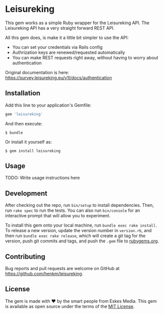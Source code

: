 # Leisureking


This gem works as a simple Ruby wrapper for the Leisureking API. The Leisureking API has a very straight forward REST API. 

All this gem does, is make it a little bit simpler to use the API:
- You can set your credentials via Rails config
- Authrization keys are renewed/requested automatically
- You can make REST requests right away, without having to worry about authentication


Original documentation is here: https://survey.leisureking.eu/v1l/docs/authentication

## Installation

Add this line to your application's Gemfile:

```ruby
gem 'leisureking'
```

And then execute:

    $ bundle

Or install it yourself as:

    $ gem install leisureking

## Usage

TODO: Write usage instructions here

## Development

After checking out the repo, run `bin/setup` to install dependencies. Then, run `rake spec` to run the tests. You can also run `bin/console` for an interactive prompt that will allow you to experiment.

To install this gem onto your local machine, run `bundle exec rake install`. To release a new version, update the version number in `version.rb`, and then run `bundle exec rake release`, which will create a git tag for the version, push git commits and tags, and push the `.gem` file to [rubygems.org](https://rubygems.org).

## Contributing

Bug reports and pull requests are welcome on GitHub at https://github.com/henkm/leisureking.

## License

The gem is made with ❤️ by the smart people from Eskes Media. This gem is available as open source under the terms of the [MIT License](https://opensource.org/licenses/MIT).
